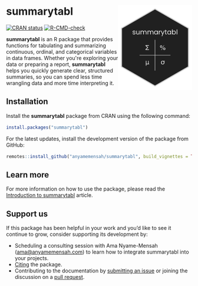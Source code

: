 # summarytabl <img src="man/figures/summarytabl_logo.png" align="right" alt="summarytabl package logo" width="200px">

<!-- badges: start -->
[![CRAN status](https://www.r-pkg.org/badges/version/summarytabl)](https://CRAN.R-project.org/package=summarytabl)
[![R-CMD-check](https://github.com/anyamemensah/summarytabl/actions/workflows/R-CMD-check.yaml/badge.svg)](https://github.com/anyamemensah/summarytabl/actions/workflows/R-CMD-check.yaml)
<!-- badges: end -->

**summarytabl**  is an R package that provides functions for tabulating and summarizing continuous, ordinal, and categorical variables in data frames. Whether you're exploring your data or preparing a report, **summarytabl**  helps you quickly generate clear, structured summaries, so you can spend less time wrangling data and more time interpreting it.

## Installation

Install the **summarytabl** package from CRAN using the following command:

```r
install.packages("summarytabl")
```

For the latest updates, install the development version of the package from GitHub:

```r
remotes::install_github("anyamemensah/summarytabl", build_vignettes = TRUE)
```


## Learn more

For more information on how to use the package, please read the [Introduction to summarytabl](articles/summarytabl-intro.html) article.

## Support us

If this package has been helpful in your work and you’d like to see it continue to grow, consider supporting its development by:

* Scheduling a consulting session with Ama Nyame-Mensah (<ama@anyamemensah.com>) to learn how to integrate summarytabl into your projects.
* [Citing](https://anyamemensah.github.io/summarytabl/authors.html#citation) the package.
* Contributing to the documentation by [submitting an issue](https://github.com/anyamemensah/summarytabl/issues) or joining the discussion on a [pull request](https://github.com/anyamemensah/summarytabl/pulls).


